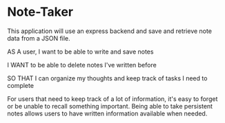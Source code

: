# Note-Taker

This application will use an express backend and save and retrieve note data from a JSON file.

AS A user, I want to be able to write and save notes

I WANT to be able to delete notes I've written before

SO THAT I can organize my thoughts and keep track of tasks I need to complete

For users that need to keep track of a lot of information, it's easy to forget or be unable to recall something important. Being able to take persistent notes allows users to have written information available when needed.